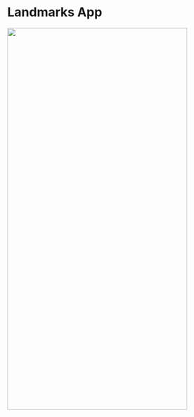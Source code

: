# Landmarks App

<img src="https://media.giphy.com/media/Iyuok8ywwgSo6Jl558/giphy.gif" align="center" width="409" height="867">
